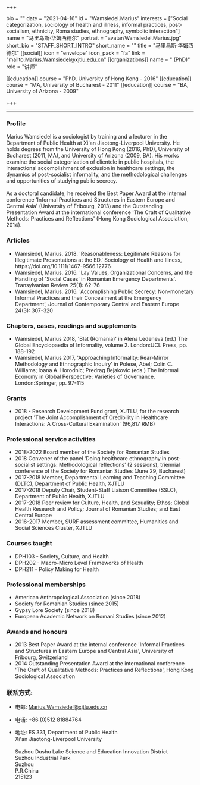 +++

bio = ""
date = "2021-04-16"
id = "Wamsiedel.Marius"
interests = ["Social categorization, sociology of health and illness, informal practices, post-socialism, ethnicity, Roma studies, ethnography, symbolic interaction"]
name = "马里乌斯·华姆西德尔"
portrait = "avatar/Wamsiedel.Marius.jpg"
short_bio = "STAFF_SHORT_INTRO"
short_name = ""
title = "马里乌斯·华姆西德尔"
[[social]]
    icon = "envelope"
    icon_pack = "fa"
    link = "mailto:Marius.Wamsiedel@xjtlu.edu.cn"
[[organizations]]
    name = " (PhD)"
    role = "讲师"

[[education]]
    course = "PhD, University of Hong Kong - 2016"
[[education]]
    course = "MA, University of Bucharest - 2011"
[[education]]
    course = "BA, University of Arizona - 2009"

+++

<!--The following "------" (six -) means that this file will be synced with the XJTLU personal page. If you remove them, this page won't be synced.-->

------


### Profile

Marius Wamsiedel is a sociologist by training and a lecturer in the Department of Public Health at Xi'an Jiaotong-Liverpool University. He holds degrees from the University of Hong Kong (2016, PhD), University of Bucharest (2011, MA), and University of Arizona (2009, BA). His works examine the social categorization of clientele in public hospitals, the interactional accomplishment of exclusion in healthcare settings, the dynamics of post-socialist informality, and the methodological challenges and opportunities of studying public secrecy.<br><br>As a doctoral candidate, he received the Best Paper Award at the internal conference 'Informal Practices and Structures in Eastern Europe and Central Asia' (University of Fribourg, 2013) and the Outstanding Presentation Award at the international conference 'The Craft of Qualitative Methods: Practices and Reflections' (Hong Kong Sociological Association, 2014). 

###  Articles

<ul> <li> Wamsiedel, Marius. 2018. 'Reasonableness: Legitimate Reasons for Illegitimate Presentations at the ED.' Sociology of Health and Illness, https://doi.org/10.1111/1467-9566.12776  </li><li> Wamsiedel, Marius. 2016. 'Lay Values, Organizational Concerns, and the Handling of 'Social Cases' in Romanian Emergency Departments'. Transylvanian Review 25(1): 62-76 </li><li> Wamsiedel, Marius. 2016. 'Accomplishing Public Secrecy: Non-monetary Informal Practices and their Concealment at the Emergency Department', Journal of Contemporary Central and Eastern Europe 24(3): 307-320 </li> </ul>

###  Chapters, cases, readings and supplements

<ul> <li> Wamsiedel, Marius 2018, 'Blat (Romania)' in Alena Ledeneva (ed.) The Global Encyclopaedia of Informality, volume 2. London:UCL Press, pp. 188-192 </li><li> Wamsiedel, Marius 2017, 'Approaching Informality: Rear-Mirror Methodology and Ethnographic Inquiry' in Polese, Abel; Colin C. Williams; Ioana A. Horodnic; Predrag Bejakovic (eds.) The Informal Economy in Global Perspective: Varieties of Governance. London:Springer, pp. 97-115 </li> </ul>

###  Grants

<ul> <li> 2018 - Research Development Fund grant, XJTLU, for the research project 'The Joint Accomplishment of Credibility in Healthcare Interactions: A Cross-Cultural Examination' (96,817 RMB) </li> </ul>

###  Professional service activities

<ul> <li> 2018-2022 Board member of the Society for Romanian Studies </li><li> 2018 Convener of the panel ‘Doing healthcare ethnography in post-socialist settings: Methodological reflections’ (2 sessions), triennial conference of the Society for Romanian Studies (June 29, Bucharest) </li><li> 2017-2018 Member, Departmental Learning and Teaching Committee (DLTC), Department of Public Health, XJTLU </li><li> 2017-2018 Deputy Chair, Student-Staff Liaison Committee (SSLC), Department of Public Health, XJTLU </li><li> 2017-2018 Peer review for Culture, Health, and Sexuality; Ethos; Global Health Research and Policy; Journal of Romanian Studies; and East Central Europe </li><li> 2016-2017 Member, SURF assessment committee, Humanities and Social Sciences Cluster, XJTLU </li> </ul>

###  Courses taught

<ul> <li> DPH103 - Society, Culture, and Health </li><li> DPH202 - Macro-Micro Level Frameworks of Health </li><li> DPH211 - Policy Making for Health </li> </ul>

###  Professional memberships

<ul> <li> American Anthropological Association (since 2018) </li><li> Society for Romanian Studies (since 2015) </li><li> Gypsy Lore Society (since 2018) </li><li> European Academic Network on Romani Studies (since 2012) </li> </ul>

###  Awards and honours

<ul> <li> 2013 Best Paper Award at the internal conference 'Informal Practices and Structures in Eastern Europe and Central Asia', University of Fribourg, Switzerland </li><li> 2014 Outstanding Presentation Award at the international conference 'The Craft of Qualitative Methods: Practices and Reflections', Hong Kong Sociological Association </li> </ul>


### 联系方式:

 - 电邮: Marius.Wamsiedel@xjtlu.edu.cn

 - 电话: +86 (0)512 81884764

 - 地址: ES 331, Department of Public Health<br>Xi'an Jiaotong-Liverpool University<br><br> Suzhou Dushu Lake Science and Education Innovation District <br> Suzhou Industrial Park <br> Suzhou <br> P.R.China<br> 215123<br><br>

